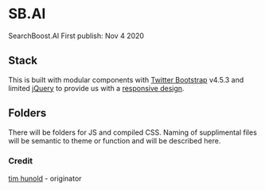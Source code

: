 # SB.AI
SearchBoost.AI
First publish: Nov 4 2020

## Stack
This is built with modular components with [Twitter Bootstrap] v4.5.3 and limited [jQuery] to provide us with a [responsive design].

## Folders
There will be folders for JS and compiled CSS. Naming of supplimental files will be semantic to theme or function and will be described here.

### Credit
[tim hunold] - originator





   [git-repo-url]: <https://github.com/CodePosse/SB.AI.git>
   [demo site]: http://tim.workisboring.com
   [tim hunold]: <http://www.ItsSoBig.com/>
   [node.js]: <https://nodejs.org/>
   [Twitter Bootstrap]: <https://getbootstrap.com/>
   [jQuery]: <https://jquery.com/>
   [responsive design]: <https://www.w3schools.com/html/html_responsive.asp>